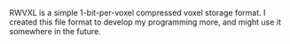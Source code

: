 RWVXL is a simple 1-bit-per-voxel compressed voxel storage format. I created this file format to develop my programming more, and might use it somewhere in the future.